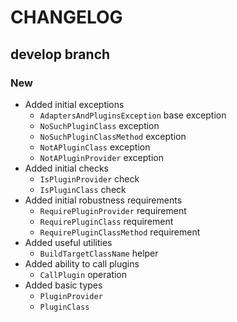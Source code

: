 # CHANGELOG

## develop branch

### New

* Added initial exceptions
  - `AdaptersAndPluginsException` base exception
  - `NoSuchPluginClass` exception
  - `NoSuchPluginClassMethod` exception
  - `NotAPluginClass` exception
  - `NotAPluginProvider` exception
* Added initial checks
  - `IsPluginProvider` check
  - `IsPluginClass` check
* Added initial robustness requirements
  - `RequirePluginProvider` requirement
  - `RequirePluginClass` requirement
  - `RequirePluginClassMethod` requirement
* Added useful utilities
  - `BuildTargetClassName` helper
* Added ability to call plugins
  - `CallPlugin` operation
* Added basic types
  - `PluginProvider`
  - `PluginClass`
